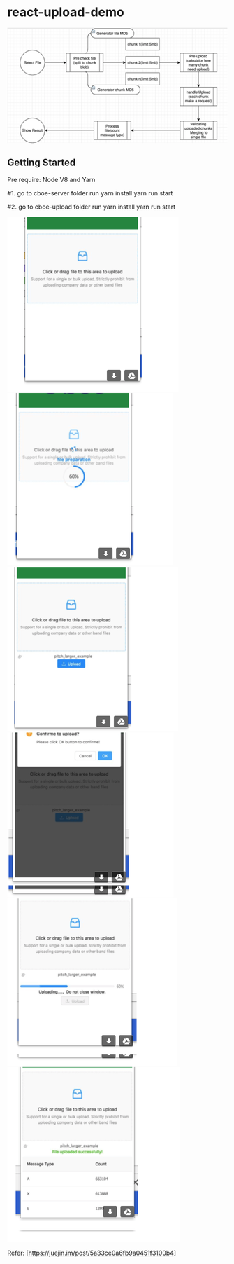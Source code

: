 # react-upload-demo

![Process flow](./upload-flow.png)

## Getting Started

Pre require: Node V8 and Yarn

#1. go to cboe-server folder run
    yarn install
    yarn run start

#2. go to cboe-upload folder run
    yarn install
    yarn run start
    
![Screen Shot](./screenshot1.png)
![Screen Shot](./screenshot2.png)
![Screen Shot](./screenshot3.png)
![Screen Shot](./screenshot4.png)
![Screen Shot](./screenshot5.png)
![Screen Shot](./screenshot6.png)

Refer:
[https://juejin.im/post/5a33ce0a6fb9a0451f3100b4]
